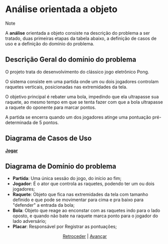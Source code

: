 # Análise orientada a objeto
> [!NOTE]
> A **análise** orientada a objeto consiste na descrição do problema a ser tratado, duas primeiras etapas da tabela abaixo, a definição de casos de uso e a definição do domínio do problema.

## Descrição Geral do domínio do problema

O projeto trata do desenvolvimento do clássico jogo eletrônico Pong.

O sistema consiste em uma partida onde um ou dois jogadores controlam raquetes verticais, posicionadas nas extremidades da tela.

O objetivo principal é rebater uma bola, impedindo que ela ultrapasse sua raquete, ao mesmo tempo em que se tenta fazer com que a bola ultrapasse a raquete do oponente para marcar pontos.

A partida se encerra quando um dos jogadores atinge uma pontuação pré-determinada de 5 pontos.

## Diagrama de Casos de Uso

[**Jogar**](jogar.md)
 
## Diagrama de Domínio do problema

- **Partida**: Uma única sessão do jogo, do início ao fim;
- **Jogador**: É o ator que controla as raquetes, podendo ter um ou dois jogadores;
- **Raquete**: Objeto que fica nas extremidades da tela com tamanho definido e que pode se movimentar para cima e pra baixo para "defender" a entrada da bola;
- **Bola**: Objeto que reage ao enconstar com as raquetes indo para o lado oposto, e quando não bate na raquete marca ponto para o jogador do lado adversário;
- **Placar**: Responsável por Registrar as pontuações;


<div align="center">

[Retroceder](README.md) | [Avançar](projeto.md)

</div>